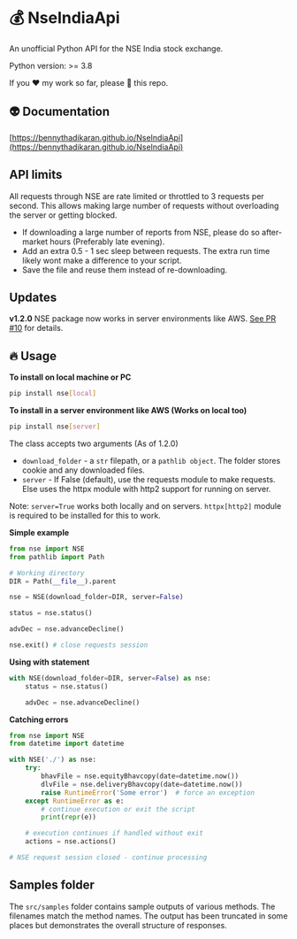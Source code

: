 # 💰 NseIndiaApi

An unofficial Python API for the NSE India stock exchange.

Python version: >= 3.8

If you ❤️ my work so far, please 🌟 this repo.

## 👽 Documentation

[https://bennythadikaran.github.io/NseIndiaApi](https://bennythadikaran.github.io/NseIndiaApi)

## API limits

All requests through NSE are rate limited or throttled to 3 requests per second. This allows making large number of requests without overloading the server or getting blocked.

- If downloading a large number of reports from NSE, please do so after-market hours (Preferably late evening).
- Add an extra 0.5 - 1 sec sleep between requests. The extra run time likely wont make a difference to your script.
- Save the file and reuse them instead of re-downloading.

## Updates

**v1.2.0** NSE package now works in server environments like AWS. [See PR #10](https://github.com/BennyThadikaran/NseIndiaApi/pull/10) for details.

## 🔥 Usage

**To install on local machine or PC**

```bash
pip install nse[local]
```

**To install in a server environment like AWS (Works on local too)**

```bash
pip install nse[server]
```

The class accepts two arguments (As of 1.2.0)

- `download_folder` - a `str` filepath, or a `pathlib object`. The folder stores cookie and any downloaded files.
- `server` - If False (default), use the requests module to make requests. Else uses the httpx module with http2 support for running on server.

Note: `server=True` works both locally and on servers. `httpx[http2]` module is required to be installed for this to work.

**Simple example**

```python
from nse import NSE
from pathlib import Path

# Working directory
DIR = Path(__file__).parent

nse = NSE(download_folder=DIR, server=False)

status = nse.status()

advDec = nse.advanceDecline()

nse.exit() # close requests session
```

**Using with statement**

```python
with NSE(download_folder=DIR, server=False) as nse:
    status = nse.status()

    advDec = nse.advanceDecline()
```

**Catching errors**

```python
from nse import NSE
from datetime import datetime

with NSE('./') as nse:
    try:
        bhavFile = nse.equityBhavcopy(date=datetime.now())
        dlvFile = nse.deliveryBhavcopy(date=datetime.now())
        raise RuntimeError('Some error')  # force an exception
    except RuntimeError as e:
        # continue execution or exit the script
        print(repr(e))

    # execution continues if handled without exit
    actions = nse.actions()

# NSE request session closed - continue processing
```

## Samples folder

The `src/samples` folder contains sample outputs of various methods. The filenames match the method names. The output has been truncated in some places but demonstrates the overall structure of responses.
